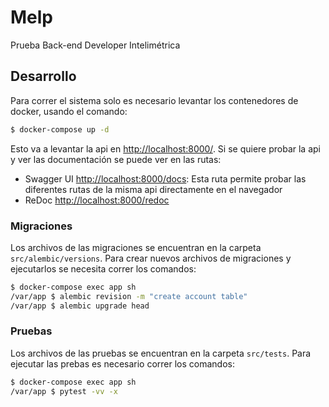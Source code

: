 # Melp

Prueba Back-end Developer Intelimétrica

## Desarrollo

Para correr el sistema solo es necesario levantar los contenedores de docker, usando el comando:

```sh
$ docker-compose up -d
```

Esto va a levantar la api en [http://localhost:8000/](http://localhost:8000/). Si se quiere probar la api y ver las documentación se puede ver en las rutas:

- Swagger UI [http://localhost:8000/docs](http://localhost:8000/docs): Esta ruta permite probar las diferentes rutas de la misma api directamente en el navegador
- ReDoc [http://localhost:8000/redoc](http://localhost:8000/redoc)

### Migraciones

Los archivos de las migraciones se encuentran en la carpeta `src/alembic/versions`. Para crear nuevos archivos de migraciones y ejecutarlos se necesita correr los comandos:

```sh
$ docker-compose exec app sh
/var/app $ alembic revision -m "create account table"
/var/app $ alembic upgrade head
```

### Pruebas

Los archivos de las pruebas se encuentran en la carpeta `src/tests`. Para ejecutar las prebas es necesario correr los comandos:

```sh
$ docker-compose exec app sh
/var/app $ pytest -vv -x
```